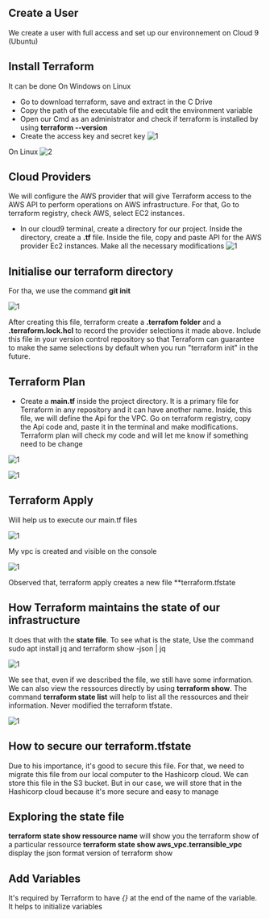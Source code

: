 
## Create a User 

We create a user with full access and set up our environnement on Cloud 9 (Ubuntu)

## Install Terraform

It can be done On Windows on Linux
 
- Go to download terraform, save and extract in the C Drive
 - Copy the path of the executable file and edit the environment variable
- Open our Cmd as an administrator and check if terraform is installed by using **terraform --version**
 - Create the access key and secret key
 ![1](https://github.com/adrydry/Learning-DevOps/assets/102819001/6297a165-d29c-47e7-9e3d-e003b2c258a5)

On Linux
![2](https://github.com/adrydry/Learning-DevOps/assets/102819001/187c9428-e100-4619-a6ea-63f43b7466f4)

## Cloud Providers
We will configure the AWS provider that will give Terraform access to the AWS API to perform operations on AWS infrastructure. For that, Go to terraform registry, check AWS, select EC2 instances. 

- In our cloud9 terminal, create a directory for our project. Inside the directory, create a **.tf** file. Inside the file, copy and paste API for the AWS provider Ec2 instances. Make all the necessary modifications
![1](https://github.com/adrydry/Learning-DevOps/assets/102819001/72504e5d-77bf-4055-91fb-e782dde7bbe8)

## Initialise our terraform directory
For tha, we use the command **git init**

![1](https://github.com/adrydry/Learning-DevOps/assets/102819001/722fb02f-d6d4-4b2e-ab53-b6438023714c)

After creating this file, terraform create a **.terrafom folder** and a **.terraform.lock.hcl** to record the provider selections it made above. Include this file in your version control repository so that Terraform can guarantee to make the same selections by default when you run "terraform init" in the future.


## Terraform Plan
- Create a **main.tf** inside the project directory. It is a primary file for Terraform in any repository and it can have another name.
Inside, this file, we will define the Api for the VPC. Go on terraform registry, copy the Api code and, paste it in the terminal and make modifications.
Terraform plan will check my code and will let me know if something need to be change

![1](https://github.com/adrydry/Learning-DevOps/assets/102819001/2fa27309-c612-47af-ac5d-173bdd12cfe8)


![1](https://github.com/adrydry/Learning-DevOps/assets/102819001/e73b1481-35b3-4dff-8aa4-e649ab24ebe7)


## Terraform Apply
Will help us to execute our main.tf files

![1](https://github.com/adrydry/Learning-DevOps/assets/102819001/612b2cd6-5711-4062-9af3-b0a1ea303e4a)


My vpc is created and visible on the console

![1](https://github.com/adrydry/Learning-DevOps/assets/102819001/d2a0d588-c399-4c2a-8a2f-95bb83f83a44)

Observed that, terraform apply creates a new file **terraform.tfstate

## How Terraform maintains the state of our infrastructure

It does that with the **state file**. To see what is the state, Use the command sudo apt install jq and terraform show -json | jq

![1](https://github.com/adrydry/Learning-DevOps/assets/102819001/7db3b0a0-f8e2-4205-9200-d59bee624bf7)

We see that, even if we described the file, we still have some information. We can also view the ressources directly by using **terraform show**. The command **terraform state list** will help to list all the ressources and their information. Never modified the terraform tfstate.

![1](https://github.com/adrydry/Learning-DevOps/assets/102819001/4d72e595-cce0-45ec-9944-faeb6ecb392e)


## How to secure our terraform.tfstate
Due to his importance, it's good to secure this file. For that, we need to migrate this file from our local computer to the Hashicorp cloud. We can store this file in the S3 bucket. But in our case, we will store that in the Hashicorp cloud because it's more secure and easy to manage

## Exploring the state file

**terraform state show ressource name** will show you the terraform show of a particular ressource
**terraform state show aws_vpc.terransible_vpc** display the json format version of terraform show

## Add Variables
It's required by Terraform to have *{}* at the end of the name of the variable. It helps to initialize variables
























